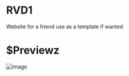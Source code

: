 # RVD1
Website for a friend use as a template if wanted 

# $Previewz
![image](https://github.com/vkxd/rvd1/assets/133252048/01b10179-4da3-47b9-ad3b-aac2bc14a630)
